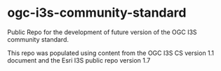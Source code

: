 # ogc-i3s-community-standard

Public Repo for the development of future version of the OGC I3S community standard.

This repo was populated using content from the OGC I3S CS version 1.1 document and the Esri I3S public repo version 1.7
